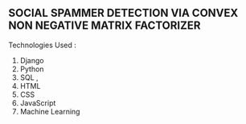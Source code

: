 SOCIAL SPAMMER DETECTION VIA CONVEX NON NEGATIVE MATRIX FACTORIZER
-------------------------------------------------------------------
Technologies Used : 
1)  Django
2)  Python
3)  SQL ,
4)  HTML
5)  CSS
6)  JavaScript
7)  Machine Learning
